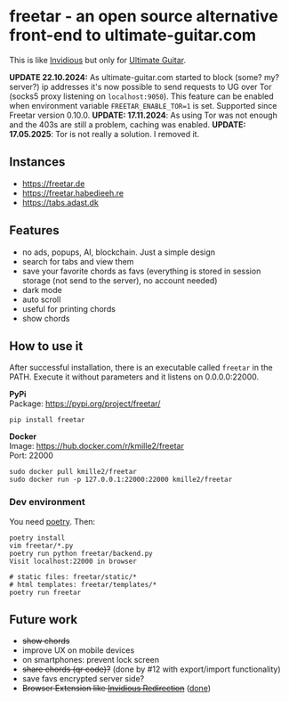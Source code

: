 # freetar - an open source alternative front-end to ultimate-guitar.com

This is like [Invidious](https://invidious.io/) but only for [Ultimate Guitar](https://www.ultimate-guitar.com/).  

**UPDATE 22.10.2024:** As ultimate-guitar.com started to block (some? my? server?) ip addresses it's now possible to send requests to UG over Tor (socks5 proxy listening on `localhost:9050`). This feature can be enabled when environment variable `FREETAR_ENABLE_TOR=1` is set. Supported since Freetar version 0.10.0.
**UPDATE: 17.11.2024**: As using Tor was not enough and the 403s are still a problem, caching was enabled.
**UPDATE: 17.05.2025**: Tor is not really a solution. I removed it.

## Instances
- https://freetar.de
- https://freetar.habedieeh.re
- https://tabs.adast.dk

## Features
- no ads, popups, AI, blockchain. Just a simple design
- search for tabs and view them
- save your favorite chords as favs (everything is stored in session storage (not send to the server), no account needed)
- dark mode
- auto scroll
- useful for printing chords
- show chords


## How to use it
After successful installation, there is an executable called `freetar` in the PATH. Execute it without parameters and it listens on 0.0.0.0:22000.  


**PyPi**  
Package: https://pypi.org/project/freetar/

```
pip install freetar
```

**Docker**  
Image: https://hub.docker.com/r/kmille2/freetar  
Port: 22000

```
sudo docker pull kmille2/freetar
sudo docker run -p 127.0.0.1:22000:22000 kmille2/freetar
```


### Dev environment
You need [poetry](https://python-poetry.org/). Then:
```
poetry install
vim freetar/*.py
poetry run python freetar/backend.py
Visit localhost:22000 in browser

# static files: freetar/static/*
# html templates: freetar/templates/*
poetry run freetar
```

## Future work

- ~~show chords~~
- improve UX on mobile devices
- on smartphones: prevent lock screen
- ~~share chords (qr code)?~~ (done by #12 with export/import functionality)
- save favs encrypted server side?
- ~~Browser Extension like [Invidious Redirection](https://addons.mozilla.org/en-US/firefox/addon/invidious-redirection/)~~ ([done](https://github.com/libredirect/browser_extension/issues/942))
